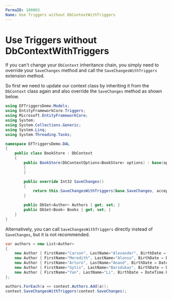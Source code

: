 ```yaml
---
PermaID: 100003
Name: Use Triggers without DbContextWithTriggers
---
```


# Use Triggers without DbContextWithTriggers

If you can't change your `DbContext` inheritance chain, you simply need to override your `SaveChanges` method and call the `SaveChangesWithTriggers` extension method.

So first we need to update our context class by inheriting it from the `DbContext` class again and also override the `SaveChanges` method as shown below.

```csharp
using EFTriggersDemo.Models;
using EntityFrameworkCore.Triggers;
using Microsoft.EntityFrameworkCore;
using System;
using System.Collections.Generic;
using System.Linq;
using System.Threading.Tasks;

namespace EFTriggersDemo.DAL
{
    public class BookStore : DbContext
    {
        public BookStore(DbContextOptions<BookStore> options) : base(options)
        {
        }

        public override Int32 SaveChanges()
        {
            return this.SaveChangesWithTriggers(base.SaveChanges, acceptAllChangesOnSuccess: true);
        }

        public DbSet<Author> Authors { get; set; }
        public DbSet<Book> Books { get; set; }
    }
}
```

Alternatively, you can call `SaveChangesWithTriggers` directly instead of `SaveChanges`, but it is not recommended.

```csharp
var authors = new List<Author>
{
    new Author { FirstName="Carson", LastName="Alexander", BirthDate = DateTime.Parse("1985-09-01")},
    new Author { FirstName="Meredith", LastName="Alonso", BirthDate = DateTime.Parse("1970-09-01")},
    new Author { FirstName="Arturo", LastName="Anand", BirthDate = DateTime.Parse("1963-09-01")},
    new Author { FirstName="Gytis", LastName="Barzdukas", BirthDate = DateTime.Parse("1988-09-01")},
    new Author { FirstName="Yan", LastName="Li", BirthDate = DateTime.Parse("2000-09-01")},
};

authors.ForEach(a => context.Authors.Add(a));
context.SaveChangesWithTriggers(context.SaveChanges);
```
